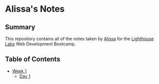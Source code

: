 # Alissa's Notes

## Summary

This repository contains all of the notes taken by
[Alissa](https://github.com/arimame) for the [Lighthouse Labs](https://lighthouselabs.ca/) Web Development Bootcamp.


## Table of Contents
* [Week 1](Week_1)
  * [Day 1](/Week_1/Day_1)